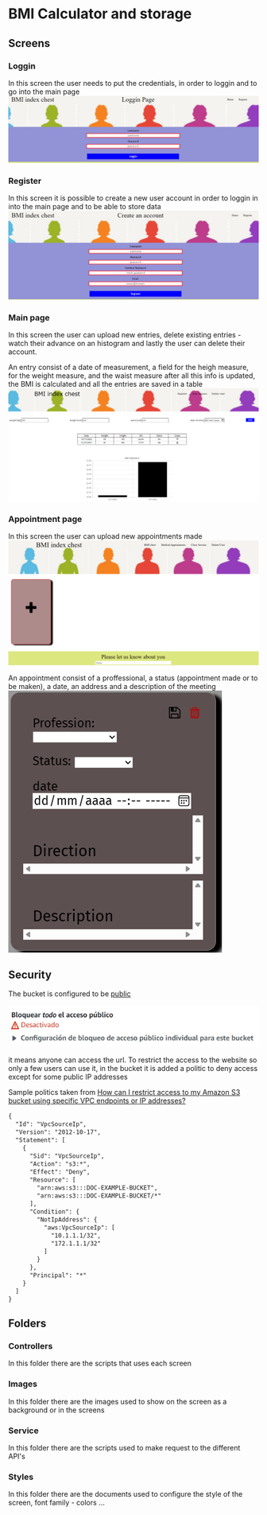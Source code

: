 # BMI Calculator and storage
## Screens

### Loggin
In this screen the user needs to put the credentials, in order to loggin and to go into the main page
![LogginPage][1]

### Register
In this screen it is possible to create a new user account
in order to loggin in into the main page and to be able to store data
![RegisterUser][2]

### Main page
In this screen the user can upload new entries, delete existing entries - watch their advance on an histogram and lastly the user can delete their account.

An entry consist of a date of measurement, a field for the heigh measure, for the weight measure, and the waist measure
after all this info is updated, the BMI is calculated and all the entries are saved in a table
![MainPage][3]

### Appointment page
In this screen the user can upload new appointments made
![Appointment][4]

An appointment consist of a proffessional, a status (appointment made or to be maken), a date, an address and a description of the meeting
![AppointmentDetail][5]

## Security
The bucket is configured to be [public][6]

![BucketPolitics][7]

it means anyone can access the url. To restrict the access to the website so only a few users can use it, in the bucket it is added a politic to deny access except for some public IP addresses

Sample politics taken from [How can I restrict access to my Amazon S3 bucket using specific VPC endpoints or IP addresses?][8]

```
{
  "Id": "VpcSourceIp",
  "Version": "2012-10-17",
  "Statement": [
    {
      "Sid": "VpcSourceIp",
      "Action": "s3:*",
      "Effect": "Deny",
      "Resource": [
        "arn:aws:s3:::DOC-EXAMPLE-BUCKET",
        "arn:aws:s3:::DOC-EXAMPLE-BUCKET/*"
      ],
      "Condition": {
        "NotIpAddress": {
          "aws:VpcSourceIp": [
            "10.1.1.1/32",
            "172.1.1.1/32"
          ]
        }
      },
      "Principal": "*"
    }
  ]
}
```

## Folders

### Controllers
In this folder there are the scripts that uses each screen

### Images
In this folder there are the images used to show on the screen as a background or in the screens

### Service
In this folder there are the scripts used to make request to the different API's

### Styles
In this folder there are the documents used to configure the style of the screen, font family - colors ...

[1]:../Images/WebPagesScreen/LogginScreen.png
[2]:../Images/WebPagesScreen/RegisterScreen.png
[3]:../Images/WebPagesScreen/MainPage.png
[4]:../Images/WebPagesScreen/AppointmentScreen.png
[5]:../Images/WebPagesScreen/SaveAppointment.png
[6]:https://docs.aws.amazon.com/AmazonS3/latest/userguide/configuring-block-public-access-bucket.html
[7]:../Images/GeneralOverview/PublicS3Bucket.png
[8]:https://aws.amazon.com/es/premiumsupport/knowledge-center/block-s3-traffic-vpc-ip/